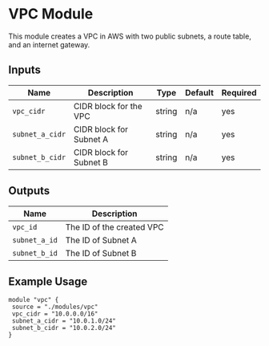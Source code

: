 # VPC Module
This module creates a VPC in AWS with two public subnets, a route table, and an internet
gateway.
## Inputs
| Name | Description | Type | Default | Required |
|------------------|---------------------------------|--------|---------|----------|
| `vpc_cidr` | CIDR block for the VPC | string | n/a | yes |
| `subnet_a_cidr` | CIDR block for Subnet A | string | n/a | yes |
| `subnet_b_cidr` | CIDR block for Subnet B | string | n/a | yes |
## Outputs
| Name | Description |
|------------------|---------------------------------|
| `vpc_id` | The ID of the created VPC |
| `subnet_a_id` | The ID of Subnet A |
| `subnet_b_id` | The ID of Subnet B |
## Example Usage
```hcl
module "vpc" {
 source = "./modules/vpc"
 vpc_cidr = "10.0.0.0/16"
 subnet_a_cidr = "10.0.1.0/24"
 subnet_b_cidr = "10.0.2.0/24"
}
